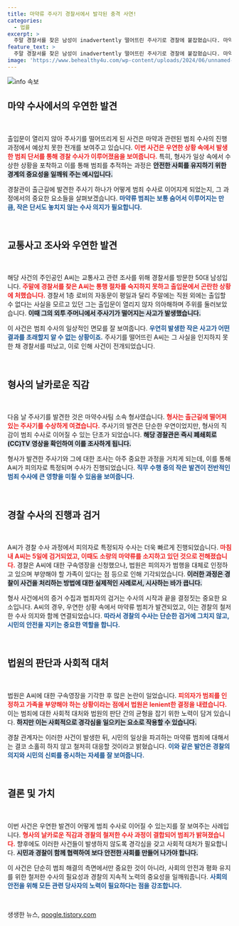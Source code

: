 ```yaml
---
title: 마약류 주사기 경찰서에서 발각된 충격 사연!
categories:
  - 법률
excerpt: >
  주말 경찰서를 찾은 남성이 inadvertently 떨어뜨린 주사기로 경찰에 붙잡혔습니다. 마약수사팀이 발견한 이 주사기는 필로폰과 관련된 범죄의 시작이었는데요. 범죄의 세밀한 연결고리가 드러나는 사건, 클릭해 더 알아보세요!
feature_text: >
  주말 경찰서를 찾은 남성이 inadvertently 떨어뜨린 주사기로 경찰에 붙잡혔습니다. 마약수사팀이 발견한 이 주사기는 필로폰과 관련된 범죄의 시작이었는데요. 범죄의 세밀한 연결고리가 드러나는 사건, 클릭해 더 알아보세요!
image: 'https://www.behealthy4u.com/wp-content/uploads/2024/06/unnamed-file.png'
---
```


<p><img src="https://www.behealthy4u.com/wp-content/uploads/2024/06/unnamed-file.png" alt="info 속보" /></p>

<h2 data-ke-size="size26">마약 수사에서의 우연한 발견</h2>

<p data-ke-size="size16">&nbsp;</p>

<p>출입문이 열리지 않아 주사기를 떨어뜨리게 된 사건은 마약과 관련된 범죄 수사의 진행 과정에서 예상치 못한 전개를 보여주고 있습니다. <b><span style="color: #ee2323;">이번 사건은 우연한 상황 속에서 발생한 범죄 단서를 통해 경찰 수사가 이루어졌음을 보여줍니다.</span></b> 특히, 형사가 일상 속에서 수상한 상황을 포착하고 이를 통해 범죄를 추적하는 과정은 <b><span style="background-color: #21538527;">안전한 사회를 유지하기 위한 경계의 중요성을 일깨워 주는 예시입니다.</span></b> </p>

<p>경찰관이 출근길에 발견한 주사기 하나가 어떻게 범죄 수사로 이어지게 되었는지, 그 과정에서의 중요한 요소들을 살펴보겠습니다. <b><span style="color: #1a5490;">마약류 범죄는 보통 숨어서 이루어지는 만큼, 작은 단서도 놓치지 않는 수사 의지가 필요합니다.</span></b> </p>

<p data-ke-size="size16">&nbsp;</p>

<h2 data-ke-size="size26">교통사고 조사와 우연한 발견</h2>

<p data-ke-size="size16">&nbsp;</p>

<p>해당 사건의 주인공인 A씨는 교통사고 관련 조사를 위해 경찰서를 방문한 50대 남성입니다. <b><span style="color: #ee2323;">주말에 경찰서를 찾은 A씨는 통행 절차를 숙지하지 못하고 출입문에서 곤란한 상황에 처했습니다.</span></b> 경찰서 1층 로비의 자동문이 평일과 달리 주말에는 직원 외에는 출입할 수 없다는 사실을 모르고 있던 그는 출입문이 열리지 않자 의아해하며 주위를 둘러보았습니다. <b><span style="background-color: #21538527;">이때 그의 외투 주머니에서 주사기가 떨어지는 사고가 발생했습니다.</span></b> </p>

<p>이 사건은 범죄 수사의 일상적인 면모를 잘 보여줍니다. <b><span style="color: #1a5490;">우연히 발생한 작은 사고가 어떤 결과를 초래할지 알 수 없는 상황이죠.</span></b> 주사기를 떨어뜨린 A씨는 그 사실을 인지하지 못한 채 경찰서를 떠났고, 이로 인해 사건이 전개되었습니다.</p>

<p data-ke-size="size16">&nbsp;</p>

<h2 data-ke-size="size26">형사의 날카로운 직감</h2>

<p data-ke-size="size16">&nbsp;</p>

<p>다음 날 주사기를 발견한 것은 마약수사팀 소속 형사였습니다. <b><span style="color: #ee2323;">형사는 출근길에 떨어져 있는 주사기를 수상하게 여겼습니다.</span></b> 주사기의 발견은 단순한 우연이었지만, 형사의 직감이 범죄 수사로 이어질 수 있는 단초가 되었습니다. <b><span style="background-color: #21538527;">해당 경찰관은 즉시 폐쇄회로(CC)TV 영상을 확인하여 이를 조사하게 됩니다.</span></b> </p>

<p>형사가 발견한 주사기와 그에 대한 조사는 아주 중요한 과정을 거치게 되는데, 이를 통해 A씨가 피의자로 특정되며 수사가 진행되었습니다. <b><span style="color: #1a5490;">직무 수행 중의 작은 발견이 전반적인 범죄 수사에 큰 영향을 미칠 수 있음을 보여줍니다.</span></b> </p>

<p data-ke-size="size16">&nbsp;</p>

<h2 data-ke-size="size26">경찰 수사의 진행과 검거</h2>

<p data-ke-size="size16">&nbsp;</p>

<p>A씨가 경찰 수사 과정에서 피의자로 특정되자 수사는 더욱 빠르게 진행되었습니다. <b><span style="color: #ee2323;">마침내 A씨는 5일에 검거되었고, 이때도 소량의 마약류를 소지하고 있던 것으로 전해졌습니다.</span></b> 경찰은 A씨에 대한 구속영장을 신청했으나, 법원은 피의자가 범행을 대체로 인정하고 있으며 부양해야 할 가족이 있다는 점 등으로 인해 기각되었습니다. <b><span style="background-color: #21538527;">이러한 과정은 경찰이 사건을 처리하는 방법에 대한 실제적인 사례로서, 시사하는 바가 큽니다.</span></b> </p>

<p>형사 사건에서의 증거 수집과 범죄자의 검거는 수사의 시작과 끝을 결정짓는 중요한 요소입니다. A씨의 경우, 우연한 상황 속에서 마약류 범죄가 발견되었고, 이는 경찰의 철저한 수사 의지와 함께 연결되었습니다. <b><span style="color: #1a5490;">따라서 경찰의 수사는 단순한 검거에 그치지 않고, 시민의 안전을 지키는 중요한 역할을 합니다.</span></b> </p>

<p data-ke-size="size16">&nbsp;</p>

<h2 data-ke-size="size26">법원의 판단과 사회적 대처</h2>

<p data-ke-size="size16">&nbsp;</p>

<p>법원은 A씨에 대한 구속영장을 기각한 후 많은 논란이 일었습니다. <b><span style="color: #ee2323;">피의자가 범죄를 인정하고 가족을 부양해야 하는 상황이라는 점에서 법원은 lenient한 결정을 내렸습니다.</span></b> 이는 범죄에 대한 사회적 대처와 법원의 판단 간의 균형을 잡기 위한 노력이 담겨 있습니다. <b><span style="background-color: #21538527;">하지만 이는 사회적으로 경각심을 일으키는 요소로 작용할 수 있습니다.</span></b> </p>

<p>경찰 관계자는 이러한 사건이 발생한 뒤, 시민의 일상을 파괴하는 마약류 범죄에 대해서는 결코 소홀히 하지 않고 철저히 대응할 것이라고 밝혔습니다. <b><span style="color: #1a5490;">이와 같은 발언은 경찰의 의지와 시민의 신뢰를 중시하는 자세를 잘 보여줍니다.</span></b> </p>

<p data-ke-size="size16">&nbsp;</p>

<h2 data-ke-size="size26">결론 및 가치</h2>

<p data-ke-size="size16">&nbsp;</p>

<p>이번 사건은 우연한 발견이 어떻게 범죄 수사로 이어질 수 있는지를 잘 보여주는 사례입니다. <b><span style="color: #ee2323;">형사의 날카로운 직감과 경찰의 철저한 수사 과정이 결합되어 범죄가 밝혀졌습니다.</span></b> 향후에도 이러한 사건들이 발생하지 않도록 경각심을 갖고 사회적 대처가 필요합니다. <b><span style="background-color: #21538527;">시민과 경찰이 함께 협력하여 보다 안전한 사회를 만들어 나가야 합니다.</span></b> </p>

<p>이 사건은 단순히 범죄 해결의 측면에서만 중요한 것이 아니라, 사회의 안전과 평화 유지를 위한 철저한 수사의 필요성과 경찰의 지속적 노력의 중요성을 일깨워줍니다. <b><span style="color: #1a5490;">사회의 안전을 위해 모든 관련 당사자의 노력이 필요하다는 점을 강조합니다.</span></b> </p>

<p data-ke-size="size16">&nbsp;</p>
생생한 뉴스, <a href="https://qoogle.tistory.com" rel="dofollow">qoogle.tistory.com</a>



